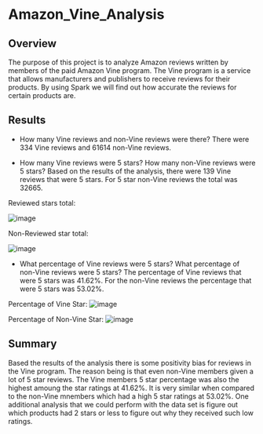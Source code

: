 # Amazon_Vine_Analysis

## Overview

The purpose of this project is to analyze Amazon reviews written by members of the paid Amazon Vine program. The Vine program is a service that allows manufacturers and publishers to receive reviews for their products. By using Spark we will find out how accurate the reviews for certain products are.

## Results

- How many Vine reviews and non-Vine reviews were there?
There were 334 Vine reviews and 61614 non-Vine reviews. 

- How many Vine reviews were 5 stars? How many non-Vine reviews were 5 stars?
Based on the results of the analysis, there were 139 Vine reviews that were 5 stars. For 5 star non-Vine reviews the total was 32665.

Reviewed stars total:

![image]()

Non-Reviewed star total:

![image]()

- What percentage of Vine reviews were 5 stars? What percentage of non-Vine reviews were 5 stars?
The percentage of Vine reviews that were 5 stars was 41.62%. For the non-Vine reviews the percentage that were 5 stars was 53.02%.

Percentage of Vine Star:
![image]()

Percentage of Non-Vine Star:
![image]()

## Summary
Based the results of the analysis there is some positivity bias for reviews in the Vine program. The reason being is that even non-Vine members given a lot of 5 star reviews. The Vine members 5 star percentage was also the highest amoung the star ratings at 41.62%. It is very similar when compared to the non-Vine mnembers which had a high 5 star ratings at 53.02%. One additional analysis that we could perform with the data set is figure out which products had 2 stars or less to figure out why they received such low ratings. 

